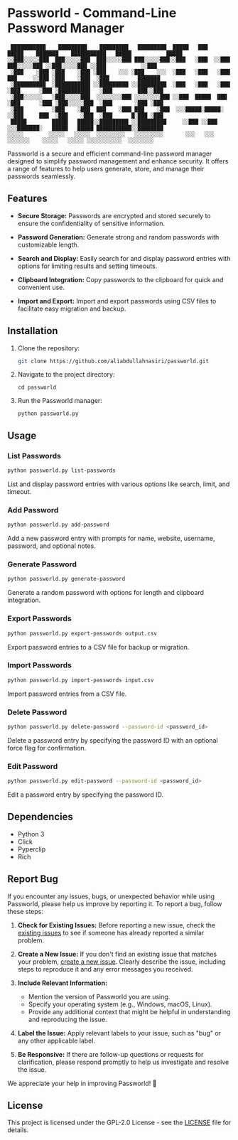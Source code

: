 # Passworld - Command-Line Password Manager

```
 ███████████    █████████    █████████   █████████  █████   ███   █████    ███████    ███████████   █████           █████
░░███░░░░░███  ███░░░░░███  ███░░░░░███ ███░░░░░███░░███   ░███  ░░███   ███░░░░░███ ░░███░░░░░███ ░░███           ░░███ 
 ░███    ░███ ░███    ░███ ░███    ░░░ ░███    ░░░  ░███   ░███   ░███  ███     ░░███ ░███    ░███  ░███         ███████ 
 ░██████████  ░███████████ ░░█████████ ░░█████████  ░███   ░███   ░███ ░███      ░███ ░██████████   ░███        ███░░███ 
 ░███░░░░░░   ░███░░░░░███  ░░░░░░░░███ ░░░░░░░░███ ░░███  █████  ███  ░███      ░███ ░███░░░░░███  ░███       ░███ ░███ 
 ░███         ░███    ░███  ███    ░███ ███    ░███  ░░░█████░█████░   ░░███     ███  ░███    ░███  ░███      █░███ ░███ 
 █████        █████   █████░░█████████ ░░█████████     ░░███ ░░███      ░░░███████░   █████   █████ ███████████░░████████
░░░░░        ░░░░░   ░░░░░  ░░░░░░░░░   ░░░░░░░░░       ░░░   ░░░         ░░░░░░░    ░░░░░   ░░░░░ ░░░░░░░░░░░  ░░░░░░░░
```                                                                                                                 

Passworld is a secure and efficient command-line password manager designed to simplify password management and enhance security. It offers a range of features to help users generate, store, and manage their passwords seamlessly.

## Features

- **Secure Storage:** Passwords are encrypted and stored securely to ensure the confidentiality of sensitive information.

- **Password Generation:** Generate strong and random passwords with customizable length.

- **Search and Display:** Easily search for and display password entries with options for limiting results and setting timeouts.

- **Clipboard Integration:** Copy passwords to the clipboard for quick and convenient use.

- **Import and Export:** Import and export passwords using CSV files to facilitate easy migration and backup.

## Installation

1. Clone the repository:

   ```bash
   git clone https://github.com/aliabdullahnasiri/passworld.git
   ```
2. Navigate to the project directory:

   ```
   cd passworld
   ```
3. Run the Passworld manager:

   ```
   python passworld.py
   ```

## Usage

### List Passwords
   ```bash
   python passworld.py list-passwords
   ```
List and display password entries with various options like search, limit, and timeout.

### Add Password
   ```bash
   python passworld.py add-password
   ```
Add a new password entry with prompts for name, website, username, password, and optional notes.

### Generate Password
   ```bash
   python passworld.py generate-password
   ```
Generate a random password with options for length and clipboard integration.

### Export Passwords
   ```bash
   python passworld.py export-passwords output.csv
   ```
Export password entries to a CSV file for backup or migration.

### Import Passwords
   ```bash
   python passworld.py import-passwords input.csv
   ```
Import password entries from a CSV file.

### Delete Password
   ```bash
   python passworld.py delete-password --password-id <password_id>
   ```
Delete a password entry by specifying the password ID with an optional force flag for confirmation.

### Edit Password
   ```bash
   python passworld.py edit-password --password-id <password_id>
   ```
Edit a password entry by specifying the password ID.

## Dependencies
   - Python 3
   - Click
   - Pyperclip
   - Rich

## Report Bug

If you encounter any issues, bugs, or unexpected behavior while using Passworld, please help us improve by reporting it. To report a bug, follow these steps:

1. **Check for Existing Issues:** Before reporting a new issue, check the [existing issues](https://github.com/aliabdullahnasiri/passworld/issues) to see if someone has already reported a similar problem.

2. **Create a New Issue:** If you don't find an existing issue that matches your problem, [create a new issue](https://github.com/aliabdullahnasiri/passworld/issues/new). Clearly describe the issue, including steps to reproduce it and any error messages you received.

3. **Include Relevant Information:**
   - Mention the version of Passworld you are using.
   - Specify your operating system (e.g., Windows, macOS, Linux).
   - Provide any additional context that might be helpful in understanding and reproducing the issue.

4. **Label the Issue:** Apply relevant labels to your issue, such as "bug" or any other applicable label.

5. **Be Responsive:** If there are follow-up questions or requests for clarification, please respond promptly to help us investigate and resolve the issue.

We appreciate your help in improving Passworld! 🙌


## License
This project is licensed under the GPL-2.0 License - see the [LICENSE](https://github.com/aliabdullahnasiri/passworld/#GPL-2.0-1-ov-file) file for details.
